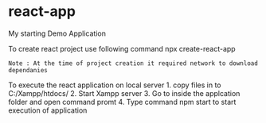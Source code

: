 # react-app
My starting Demo Application 

To create react project use following command
	npx create-react-app <application name>
	
	Note : At the time of project creation it required network to download dependanies
	
To execute the react application on local server
	1. copy files in to C:/Xampp/htdocs/
	2. Start Xampp server
	3. Go to inside the applcation folder and open command promt
	4. Type command npm start to start execution of application